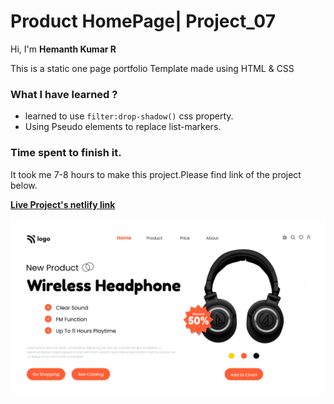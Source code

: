 # **Product HomePage| Project_07**

Hi, I'm **Hemanth Kumar R**

This is a static one page portfolio Template made using HTML & CSS

### **What I have learned ?**

- learned to use `filter:drop-shadow()` css property.
- Using Pseudo elements to replace list-markers.

### **Time spent to finish it.**

It took me 7-8 hours to make this project.Please find link of the project below.

**[Live Project's netlify link](https://genuine-dusk-94f5df.netlify.app/ "Project link")**

[![Project ScreenShot](./images/screenshot.png)](https://genuine-dusk-94f5df.netlify.app/ "Project link")
